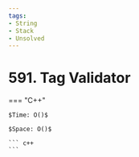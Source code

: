 ```yaml
---
tags:
- String
- Stack
- Unsolved
---
```



# 591. Tag Validator

=== "C++"

    $Time: O()$

    $Space: O()$

    ``` c++
    ```